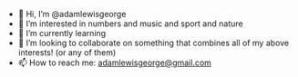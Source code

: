 - 👋 Hi, I’m @adamlewisgeorge
- 👀 I’m interested in numbers and music and sport and nature
- 🌱 I’m currently learning 
- 💞️ I’m looking to collaborate on something that combines all of my above interests! (or any of them)
- 📫 How to reach me: adamlewisgeorge@gmail.com

<!---
adamlewisgeorge/adamlewisgeorge is a ✨ special ✨ repository because its `README.md` (this file) appears on your GitHub profile.
You can click the Preview link to take a look at your changes.
--->
